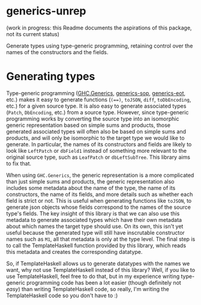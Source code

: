 # generics-unrep

(work in progress: this Readme documents the aspirations of this package, not its current status)

Generate types using type-generic programming, retaining control over the names of the constructors and the fields.

# Generating types

Type-generic programming ([GHC.Generics](http://hackage.haskell.org/package/base/docs/GHC-Generics.html), [generics-sop](http://hackage.haskell.org/package/generics-sop), [generics-eot](http://hackage.haskell.org/package/generics-eot), etc.) makes it easy to generate functions (`(==)`, `toJSON`, `diff`, `toDbEncoding`, etc.) for a given source type. It is also easy to generate associated types (`Patch`, `DbEncoding`, etc.) from a source type. However, since type-generic programming works by converting the source type into an isomorphic generic representation based on simple sums and products, those generated associated types will often also be based on simple sums and products, and will only be isomorphic to the target type we would like to generate. In particular, the names of its constructors and fields are likely to look like `LeftPatch` or `dbField1` instead of something more relevant to the original source type, such as `LeafPatch` or `dbLeftSubTree`. This library aims to fix that.

When using `GHC.Generics`, the generic representation is a more complicated than just simple sums and products, the generic representation also includes some metadata about the name of the type, the name of its constructors, the name of its fields, and more details such as whether each field is strict or not. This is useful when generating functions like `toJSON`, to generate json objects whose fields correspond to the names of the source type's fields. The key insight of this library is that we can also use this metadata to generate associated types which have their own metadata about which names the target type should use. On its own, this isn't yet useful because the generated type will still have inscrutable constructor names such as `M1`, all that metadata is only at the type level. The final step is to call the TemplateHaskell function provided by this library, which reads this metadata and creates the corresponding datatype.

So, if TemplateHaskell allows us to generate datatypes with the names we want, why not use TemplateHaskell instead of this library? Well, if you like to use TemplateHaskell, feel free to do that, but in my experience writing type-generic programming code has been a lot easier (though definitely not _easy_) than writing TemplateHaskell code, so really, I'm writing the TemplateHaskell code so you don't have to :)
